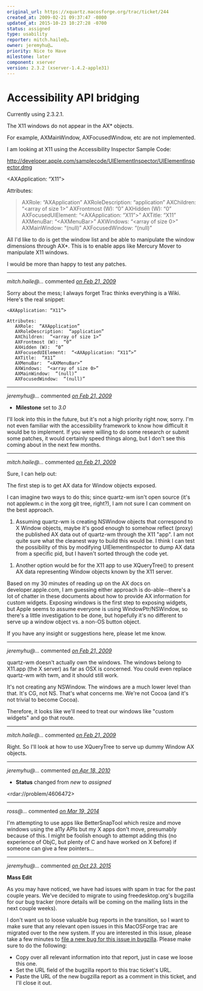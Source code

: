 ```yaml
---
original_url: https://xquartz.macosforge.org/trac/ticket/244
created_at: 2009-02-21 09:37:47 -0800
updated_at: 2015-10-23 10:27:28 -0700
status: assigned
type: usability
reporter: mitch.haile@…
owner: jeremyhu@…
priority: Nice to Have
milestone: later
component: xserver
version: 2.3.2 (xserver-1.4.2-apple31)
---
```


Accessibility API bridging
==========================


Currently using 2.3.2.1.

The X11 windows do not appear in the AX\* objects.

For example, AXMainWindow, AXFocusedWindow, etc are not implemented.

I am looking at X11 using the Accessibility Inspector Sample Code:

<http://developer.apple.com/samplecode/UIElementInspector/UIElementInspector.dmg>

&lt;AXApplication: “X11”&gt;

Attributes:

> AXRole: “AXApplication”
> AXRoleDescription: “application”
> AXChildren: “&lt;array of size 1&gt;”
> AXFrontmost (W): “0”
> AXHidden (W): “0”
> AXFocusedUIElement: “&lt;AXApplication: “X11”&gt;”
> AXTitle: “X11”
> AXMenuBar: “&lt;AXMenuBar&gt;”
> AXWindows: “&lt;array of size 0&gt;”
> AXMainWindow: “(null)”
> AXFocusedWindow: “(null)”

All I'd like to do is get the window list and be able to manipulate the window dimensions through AX\*. This is to enable apps like Mercury Mover to manipulate X11 windows.

I would be more than happy to test any patches.



---

*mitch.haile@…* commented *[on Feb 21, 2009](https://xquartz.macosforge.org/trac/ticket/244#comment:1 "February 21, 2009 at 9:38 AM PST")*

Sorry about the mess; I always forget Trac thinks everything is a Wiki. Here's the real snippet:

    <AXApplication: “X11”>

    Attributes:
       AXRole:  “AXApplication”
       AXRoleDescription:  “application”
       AXChildren:  “<array of size 1>”
       AXFrontmost (W):  “0”
       AXHidden (W):  “0”
       AXFocusedUIElement:  “<AXApplication: “X11”>”
       AXTitle:  “X11”
       AXMenuBar:  “<AXMenuBar>”
       AXWindows:  “<array of size 0>”
       AXMainWindow:  “(null)”
       AXFocusedWindow:  “(null)”



---

*jeremyhu@…* commented *[on Feb 21, 2009](https://xquartz.macosforge.org/trac/ticket/244#comment:2 "February 21, 2009 at 12:10 PM PST")*

-   **Milestone** set to *3.0*

I'll look into this in the future, but it's not a high priority right now, sorry. I'm not even familiar with the accessibility framework to know how difficult it would be to implement. If you were willing to do some research or submit some patches, it would certainly speed things along, but I don't see this coming about in the next few months.



---

*mitch.haile@…* commented *[on Feb 21, 2009](https://xquartz.macosforge.org/trac/ticket/244#comment:3 "February 21, 2009 at 1:39 PM PST")*

Sure, I can help out:

The first step is to get AX data for Window objects exposed.

I can imagine two ways to do this; since quartz-wm isn't open source (it's not applewm.c in the xorg git tree, right?), I am not sure I can comment on the best approach.

1.  Assuming quartz-wm is creating NSWindow objects that correspond to X Window objects, maybe it's good enough to somehow reflect (proxy) the published AX data out of quartz-wm through the X11 "app". I am not quite sure what the cleanest way to build this would be. I think I can test the possibility of this by modifying UIElementInspector to dump AX data from a specific pid, but I haven't sorted through the code yet.

<!-- -->

1.  Another option would be for the X11 app to use XQueryTree() to present AX data representing Window objects known by the X11 server.

Based on my 30 minutes of reading up on the AX docs on developer.apple.com, I am guessing either approach is do-able--there's a lot of chatter in these documents about how to provide AX information for custom widgets. Exposing windows is the first step to exposing widgets, but Apple seems to assume everyone is using WindowPtr/NSWindow, so there's a little investigation to be done, but hopefully it's no different to serve up a window object vs. a non-OS button object.

If you have any insight or suggestions here, please let me know.



---

*jeremyhu@…* commented *[on Feb 21, 2009](https://xquartz.macosforge.org/trac/ticket/244#comment:4 "February 21, 2009 at 3:25 PM PST")*

quartz-wm doesn't actually own the windows. The windows belong to X11.app (the X server) as far as OSX is concerned. You could even replace quartz-wm with twm, and it should still work.

It's not creating any NSWindow. The windows are a much lower level than that. It's CG, not NS. That's what concerns me. We're not Cocoa (and it's not trivial to become Cocoa).

Therefore, it looks like we'll need to treat our windows like "custom widgets" and go that route.



---

*mitch.haile@…* commented *[on Feb 21, 2009](https://xquartz.macosforge.org/trac/ticket/244#comment:5 "February 21, 2009 at 4:50 PM PST")*

Right. So I'll look at how to use XQueryTree to serve up dummy Window AX objects.



---

*jeremyhu@…* commented *[on Apr 18, 2010](https://xquartz.macosforge.org/trac/ticket/244#comment:6 "April 18, 2010 at 1:39 PM PDT")*

-   **Status** changed from *new* to *assigned*

&lt;rdar://problem/4606472&gt;



---

*ross@…* commented *[on Mar 19, 2014](https://xquartz.macosforge.org/trac/ticket/244#comment:7 "March 19, 2014 at 1:05 PM PDT")*

I'm attempting to use apps like BetterSnapTool which resize and move windows using the a11y APIs but my X apps don't move, presumably because of this. I might be foolish enough to attempt adding this (no experience of ObjC, but plenty of C and have worked on X before) if someone can give a few pointers...



---

*jeremyhu@…* commented *[on Oct 23, 2015](https://xquartz.macosforge.org/trac/ticket/244#comment:403 "October 23, 2015 at 10:27 AM PDT")*

**Mass Edit**

As you may have noticed, we have had issues with spam in trac for the past couple years. We've decided to migrate to using freedesktop.org's bugzilla for our bug tracker (more details will be coming on the mailing lists in the next couple weeks).

I don't want us to loose valuable bug reports in the transition, so I want to make sure that any relevant open issues in this MacOSForge trac are migrated over to the new system. If you are interested in this issue, please take a few minutes to [file a new bug for this issue in bugzilla](https://bugs.freedesktop.org/enter_bug.cgi?product=XQuartz&component=New%20Bugs). Please make sure to do the following:

-   Copy over all relevant information into that report, just in case we loose this one.
-   Set the URL field of the bugzilla report to this trac ticket's URL.
-   Paste the URL of the new bugzilla report as a comment in this ticket, and I'll close it out.



